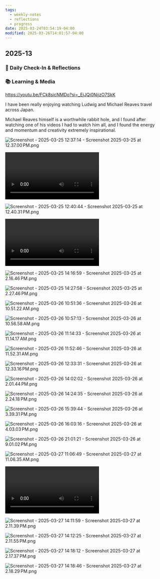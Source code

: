 ```yaml
---
tags:
  - weekly-notes
  - reflections
  - progress
date: 2025-03-24T03:54:19-04:00
modified: 2025-03-26T14:01:57-04:00
---
```

## 2025-13
### 🌟 Daily Check-In & Reflections

<!-- Note any physical activity, mindfulness practice, or self-care -->

### 📚 Learning & Media
<!-- Books, articles, movies, TV shows, podcasts consumed -->

<https://youtu.be/FCk8sicNMDo?si=_EjJQi0NijzO7SkK>

I have been really enjoying watching Ludwig and Michael Reaves travel across Japan.

Michael Reaves himself is a worthwhile rabbit hole, and I found after watching one of his videos I had to watch him all, and I found the energy and momentum and creativity extremely inspirational.

![Screenshot - 2025-03-25 12:37:14 - Screenshot 2025-03-25 at 12.37.00 PM.png](http://res.cloudinary.com/ejf/image/upload/v1742920633/Screenshot_2025-03-25_at_12.37.00_PM.png)

![Screenshot - 2025-03-25 12:39:48 - Screen Recording 2025-03-25 at 12.38.58 PM.mov](http://res.cloudinary.com/ejf/video/upload/v1742920786/Screen_Recording_2025-03-25_at_12.38.58_PM.mov)

![Screenshot - 2025-03-25 12:40:44 - Screenshot 2025-03-25 at 12.40.31 PM.png](http://res.cloudinary.com/ejf/image/upload/v1742920843/Screenshot_2025-03-25_at_12.40.31_PM.png)

![Screenshot - 2025-03-25 13:39:52 - Screen Recording 2025-03-25 at 1.38.45 PM.mov](http://res.cloudinary.com/ejf/video/upload/v1742924387/Screen_Recording_2025-03-25_at_1.38.45_PM.mov)

![Screenshot - 2025-03-25 14:16:59 - Screenshot 2025-03-25 at 2.16.46 PM.png](http://res.cloudinary.com/ejf/image/upload/v1742926618/Screenshot_2025-03-25_at_2.16.46_PM.png)

![Screenshot - 2025-03-25 14:27:58 - Screenshot 2025-03-25 at 2.27.46 PM.png](http://res.cloudinary.com/ejf/image/upload/v1742927277/Screenshot_2025-03-25_at_2.27.46_PM.png)

![Screenshot - 2025-03-26 10:51:36 - Screenshot 2025-03-26 at 10.51.22 AM.png](http://res.cloudinary.com/ejf/image/upload/v1743000695/Screenshot_2025-03-26_at_10.51.22_AM.png)

![Screenshot - 2025-03-26 10:57:13 - Screenshot 2025-03-26 at 10.56.58 AM.png](http://res.cloudinary.com/ejf/image/upload/v1743001031/Screenshot_2025-03-26_at_10.56.58_AM.png)

![Screenshot - 2025-03-26 11:14:33 - Screenshot 2025-03-26 at 11.14.17 AM.png](http://res.cloudinary.com/ejf/image/upload/v1743002072/Screenshot_2025-03-26_at_11.14.17_AM.png)

![Screenshot - 2025-03-26 11:52:46 - Screenshot 2025-03-26 at 11.52.31 AM.png](http://res.cloudinary.com/ejf/image/upload/v1743004365/Screenshot_2025-03-26_at_11.52.31_AM.png)

![Screenshot - 2025-03-26 12:33:31 - Screenshot 2025-03-26 at 12.33.16 PM.png](http://res.cloudinary.com/ejf/image/upload/v1743006809/Screenshot_2025-03-26_at_12.33.16_PM.png)

![Screenshot - 2025-03-26 14:02:02 - Screenshot 2025-03-26 at 2.01.44 PM.png](http://res.cloudinary.com/ejf/image/upload/v1743012120/Screenshot_2025-03-26_at_2.01.44_PM.png)

![Screenshot - 2025-03-26 14:24:35 - Screenshot 2025-03-26 at 2.24.18 PM.png](http://res.cloudinary.com/ejf/image/upload/v1743013474/Screenshot_2025-03-26_at_2.24.18_PM.png)

![Screenshot - 2025-03-26 15:39:44 - Screenshot 2025-03-26 at 3.39.31 PM.png](http://res.cloudinary.com/ejf/image/upload/v1743017983/Screenshot_2025-03-26_at_3.39.31_PM.png)

![Screenshot - 2025-03-26 16:03:16 - Screenshot 2025-03-26 at 4.03.03 PM.png](http://res.cloudinary.com/ejf/image/upload/v1743019395/Screenshot_2025-03-26_at_4.03.03_PM.png)

![Screenshot - 2025-03-26 21:01:21 - Screenshot 2025-03-26 at 9.01.02 PM.png](http://res.cloudinary.com/ejf/image/upload/v1743037279/Screenshot_2025-03-26_at_9.01.02_PM.png)

![Screenshot - 2025-03-27 11:06:49 - Screenshot 2025-03-27 at 11.06.35 AM.png](http://res.cloudinary.com/ejf/image/upload/v1743088008/Screenshot_2025-03-27_at_11.06.35_AM.png)

![Screenshot - 2025-03-27 11:14:28 - Screen Recording 2025-03-27 at 11.12.43 AM.mov](http://res.cloudinary.com/ejf/video/upload/v1743088465/Screen_Recording_2025-03-27_at_11.12.43_AM.mov)

![Screenshot - 2025-03-27 14:11:59 - Screenshot 2025-03-27 at 2.11.39 PM.png](http://res.cloudinary.com/ejf/image/upload/v1743099118/Screenshot_2025-03-27_at_2.11.39_PM.png)

![Screenshot - 2025-03-27 14:12:25 - Screenshot 2025-03-27 at 2.11.55 PM.png](http://res.cloudinary.com/ejf/image/upload/v1743099144/Screenshot_2025-03-27_at_2.11.55_PM.png)

![Screenshot - 2025-03-27 14:18:12 - Screenshot 2025-03-27 at 2.17.37 PM.png](http://res.cloudinary.com/ejf/image/upload/v1743099491/Screenshot_2025-03-27_at_2.17.37_PM.png)

![Screenshot - 2025-03-27 14:18:46 - Screenshot 2025-03-27 at 2.18.29 PM.png](http://res.cloudinary.com/ejf/image/upload/v1743099525/Screenshot_2025-03-27_at_2.18.29_PM.png)

